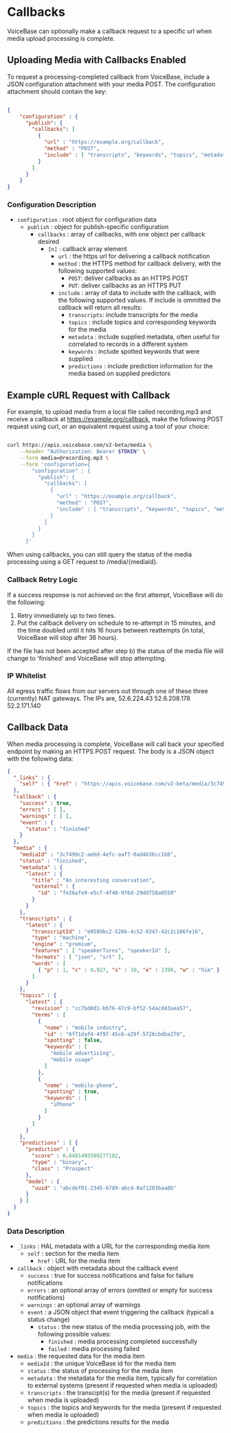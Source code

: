 # Callbacks

VoiceBase can optionally make a callback request to a specific url when media upload processing is complete.

## Uploading Media with Callbacks Enabled

To request a processing-completed callback from VoiceBase, include a JSON configuration attachment with your media POST. The configuration attachment should contain the key:

```json

{
    "configuration" : {
      "publish": {
        "callbacks": [
          { 
            "url" : "https://example.org/callback",
            "method" : "POST",
            "include" : [ "transcripts", "keywords", "topics", "metadata", "predictions" ]
          }
        ]
      }
    }
}

```

### Configuration Description

- `configuration` : root object for configuration data
    - `publish` : object for publish-specific configuration
        - `callbacks` : array of callbacks, with one object per callback desired
            - `[n]` : callback array element
                - `url` : the https url for delivering a callback notification
                - `method` : the HTTPS method for callback delivery, with the following supported values:
                    - `POST`: deliver callbacks as an HTTPS POST
                    - `PUT`: deliver callbacks as an HTTPS PUT
                - `include` :  array of data to include with the callback, with the following supported values. If include is ommitted the callback will return all results:
                    - `transcripts`: include transcripts for the media
                    - `topics` : include topics and corresponding keywords for the media
                    - `metadata` : include supplied metadata, often useful for correlated to records in a different system
                    - `keywords` : include spotted keywords that were supplied
                    - `predictions` : include prediction information for the media based on supplied predictors

## Example cURL Request with Callback

For example, to upload media from a local file called recording.mp3 and receive a callback at https://example.org/callback, make the following POST request using curl, or an equivalent request using a tool of your choice:

```bash

curl https://apis.voicebase.com/v2-beta/media \
    --header "Authorization: Bearer $TOKEN" \
    --form media=@recording.mp3 \
    --form 'configuration={
        "configuration" : {
          "publish": {
            "callbacks": [
              { 
                "url" : "https://example.org/callback",
                "method" : "POST",
                "include" : [ "transcripts", "keywords", "topics", "metadata", "predictions" ]
              }
            ]
          }
        }
      }'

```

When using callbacks, you can still query the status of the media processing using a GET request to /media/{mediaId}.

### Callback Retry Logic

If a success response is not achieved on the first attempt, VoiceBase will do the following:

1) Retry immediately up to two times.
2) Put the callback delivery on schedule to re-attempt in 15 minutes, and the time doubled until it hits 16 hours between reattempts (in total, VoiceBase will stop after 36 hours). 

If the file has not been accepted after step b) the status of the media file will change to 'finished' and VoiceBase will stop attempting.

### IP Whitelist

All egress traffic flows from our servers out through one of these three (currently) NAT gateways. The IPs are,
52.6.224.43
52.6.208.178
52.2.171.140

## Callback Data

When media processing is complete, VoiceBase will call back your specified endpoint by making an HTTPS POST request. The body is a JSON object with the following data:

        
```json
{
  "_links" : {  
    "self" : { "href" : "https://apis.voicebase.com/v2-beta/media/3c7499c2-aebd-4efc-aaf7-0ad4636cc160" }
  },
  "callback" : {
    "success" : true,
    "errors" : [ ],
    "warnings" : [ ],
    "event" : {
      "status" : "finished"
    }
  },
  "media" : {
    "mediaId" : "3c7499c2-aebd-4efc-aaf7-0ad4636cc160",
    "status" : "finished",
    "metadata" : {
      "latest" : {
        "title" : "An interesting conversation",
        "external" : {
          "id" : "fe26afe9-e5cf-4f48-976d-29dd758a0550"
        }
      }
    },
    "transcripts" : {
      "latest" : {
        "transcriptId" : "e0589bc2-5266-4c52-8347-42c2c186fe16",
        "type" : "machine",
        "engine" : "premium",
        "features" : [ "speakerTurns", "speakerId" ],
        "formats" : [ "json", "srt" ],
        "words" : [
          { "p" : 1, "c" : 0.927, "s" : 10, "e" : 1390, "w" : "him" }
        ]
      }
    },
    "topics" : {
      "latest" : {
        "revision" : "cc7bd8d1-bb76-47c9-bf52-54acd43aea57",
        "terms" : [
          { 
            "name" : "mobile industry",
            "id" : "6f71daf4-4f97-45c6-a29f-5726cbdba270",
            "spotting" : false,
            "keywords" : [ 
              "mobile advertising",
              "mobile usage"
            ]
          },
          {
            "name" : "mobile-phone",
            "spotting" : true,
            "keywords" : [
              "iPhone"
            ]
          }
        ]
      }
    },
    "predictions" : [ {
      "prediction" : {
        "score" : 0.6481495509277182,
        "type" : "binary",
        "class" : "Prospect"
      },
      "model" : {
        "uuid" : "abcdef01-2345-6789-abcd-0af1203baa8b"
      }
    } ]
  }
}

```

### Data Description

- `_links` : HAL metadata with a URL for the corresponding media item
    - `self` : section for the media item
        - `href` : URL for the media item
- `callback` : object with metadata about the callback event
    - `success` : true for success notifications and false for failure notifications
    - `errors` : an optional array of errors (omitted or empty for success notifications)
    - `warnings` : an optional array of warnings
    - `event` : a JSON object that event triggering the callback (typicall a status change)
        - `status` : the new status of the media processing job, with the following possible values:
            - `finished` : media processing completed successfully
            - `failed` : media processing failed
- `media` : the requested data for the media item
    - `mediaId` : the unique VoiceBase id for the media item
    - `status` : the status of processing for the media item
    - `metadata` : the metadata for the media item, typically for correlation to external systems (present if requested when media is uploaded)
    - `transcripts` : the transcipt(s) for the media (present if requested when media is uploaded)
    - `topics` : the topics and keywords for the media (present if requested when media is uploaded)
    - `predictions` : the predictions results for the media 
